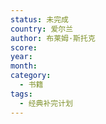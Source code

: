 ```yaml
---
status: 未完成
country: 爱尔兰
author: 布莱姆·斯托克
score:
year:
month:
category:
  - 书籍
tags:
  - 经典补完计划
---
```

